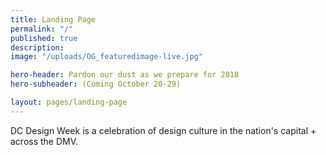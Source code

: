 ```yaml
---
title: Landing Page
permalink: "/"
published: true
description: 
image: "/uploads/OG_featuredimage-live.jpg"

hero-header: Pardon our dust as we prepare for 2018
hero-subheader: (Coming October 20-29)

layout: pages/landing-page
---
```


DC Design Week is a celebration of design culture in the nation's capital + across the DMV.